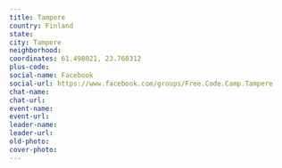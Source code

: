 ```yaml
---
title: Tampere
country: Finland
state: 
city: Tampere
neighborhood: 
coordinates: 61.498021, 23.760312
plus-code:
social-name: Facebook
social-url: https://www.facebook.com/groups/Free.Code.Camp.Tampere
chat-name:
chat-url:
event-name:
event-url:
leader-name:
leader-url:
old-photo: 
cover-photo:
---
```

